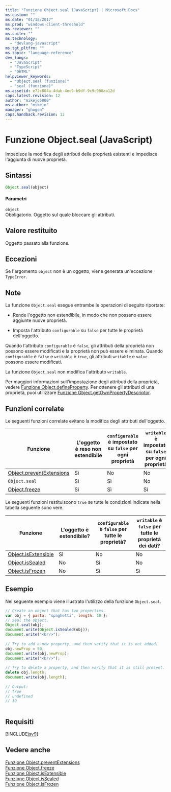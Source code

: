 ```yaml
---
title: "Funzione Object.seal (JavaScript) | Microsoft Docs"
ms.custom: ""
ms.date: "01/18/2017"
ms.prod: "windows-client-threshold"
ms.reviewer: ""
ms.suite: ""
ms.technology: 
  - "devlang-javascript"
ms.tgt_pltfrm: ""
ms.topic: "language-reference"
dev_langs: 
  - "JavaScript"
  - "TypeScript"
  - "DHTML"
helpviewer_keywords: 
  - "Object.seal (funzione)"
  - "seal (funzione)"
ms.assetid: e72c804a-4dab-4ec9-b9df-9c9c908aa12d
caps.latest.revision: 12
author: "mikejo5000"
ms.author: "mikejo"
manager: "ghogen"
caps.handback.revision: 12
---
```

# Funzione Object.seal (JavaScript)
Impedisce la modifica degli attributi delle proprietà esistenti e impedisce l'aggiunta di nuove proprietà.  
  
## Sintassi  
  
```javascript  
Object.seal(object)  
```  
  
#### Parametri  
 `object`  
 Obbligatorio.  Oggetto sul quale bloccare gli attributi.  
  
## Valore restituito  
 Oggetto passato alla funzione.  
  
## Eccezioni  
 Se l'argomento `object` non è un oggetto, viene generata un'eccezione `TypeError`.  
  
## Note  
 La funzione `Object.seal` esegue entrambe le operazioni di seguito riportate:  
  
-   Rende l'oggetto non estendibile, in modo che non possano essere aggiunte nuove proprietà.  
  
-   Imposta l'attributo `configurable` su `false` per tutte le proprietà dell'oggetto.  
  
 Quando l'attributo `configurable` è `false`, gli attributi della proprietà non possono essere modificati e la proprietà non può essere eliminata.  Quando `configurable` è `false` e `writable` è `true`, gli attributi `writable` e `value` possono essere modificati.  
  
 La funzione `Object.seal` non modifica l'attributo `writable`.  
  
 Per maggiori informazioni sull'impostazione degli attributi della proprietà, vedere [Funzione Object.defineProperty](../../javascript/reference/object-defineproperty-function-javascript.md).  Per ottenere gli attributi di una proprietà, puoi utilizzare [Funzione Object.getOwnPropertyDescriptor](../../javascript/reference/object-getownpropertydescriptor-function-javascript.md).  
  
## Funzioni correlate  
 Le seguenti funzioni correlate evitano la modifica degli attributi dell'oggetto.  
  
|Funzione|L'oggetto è reso non estendibile|`configurable` è impostato su `false` per ogni proprietà|`writable` è impostato su `false` per ogni proprietà|  
|--------------|--------------------------------------|--------------------------------------------------------------|----------------------------------------------------------|  
|[Object.preventExtensions](../../javascript/reference/object-preventextensions-function-javascript.md)|Sì|No|No|  
|`Object.seal`|Sì|Sì|No|  
|[Object.freeze](../../javascript/reference/object-freeze-function-javascript.md)|Sì|Sì|Sì|  
  
 Le seguenti funzioni restituiscono `true` se tutte le condizioni indicate nella tabella seguente sono vere.  
  
|Funzione|L'oggetto è estendibile?|`configurable` è `false` per tutte le proprietà?|`writable` è `false` per tutte le proprietà dei dati?|  
|--------------|------------------------------|------------------------------------------------------|-----------------------------------------------------------|  
|[Object.isExtensible](../../javascript/reference/object-isextensible-function-javascript.md)|Sì|No|No|  
|[Object.isSealed](../../javascript/reference/object-issealed-function-javascript.md)|No|Sì|No|  
|[Object.isFrozen](../../javascript/reference/object-isfrozen-function-javascript.md)|No|Sì|Sì|  
  
## Esempio  
 Nel seguente esempio viene illustrato l'utilizzo della funzione `Object.seal`.  
  
```javascript  
// Create an object that has two properties.  
var obj = { pasta: "spaghetti", length: 10 };  
// Seal the object.  
Object.seal(obj);  
document.write(Object.isSealed(obj));  
document.write("<br/>");  
  
// Try to add a new property, and then verify that it is not added.   
obj.newProp = 50;  
document.write(obj.newProp);  
document.write("<br/>");  
  
// Try to delete a property, and then verify that it is still present.   
delete obj.length;  
document.write(obj.length);  
  
// Output:  
// true  
// undefined  
// 10  
  
```  
  
## Requisiti  
 [!INCLUDE[jsv9](../../javascript/includes/jsv9-md.md)]  
  
## Vedere anche  
 [Funzione Object.preventExtensions](../../javascript/reference/object-preventextensions-function-javascript.md)   
 [Funzione Object.freeze](../../javascript/reference/object-freeze-function-javascript.md)   
 [Funzione Object.isExtensible](../../javascript/reference/object-isextensible-function-javascript.md)   
 [Funzione Object.isSealed](../../javascript/reference/object-issealed-function-javascript.md)   
 [Funzione Object.isFrozen](../../javascript/reference/object-isfrozen-function-javascript.md)